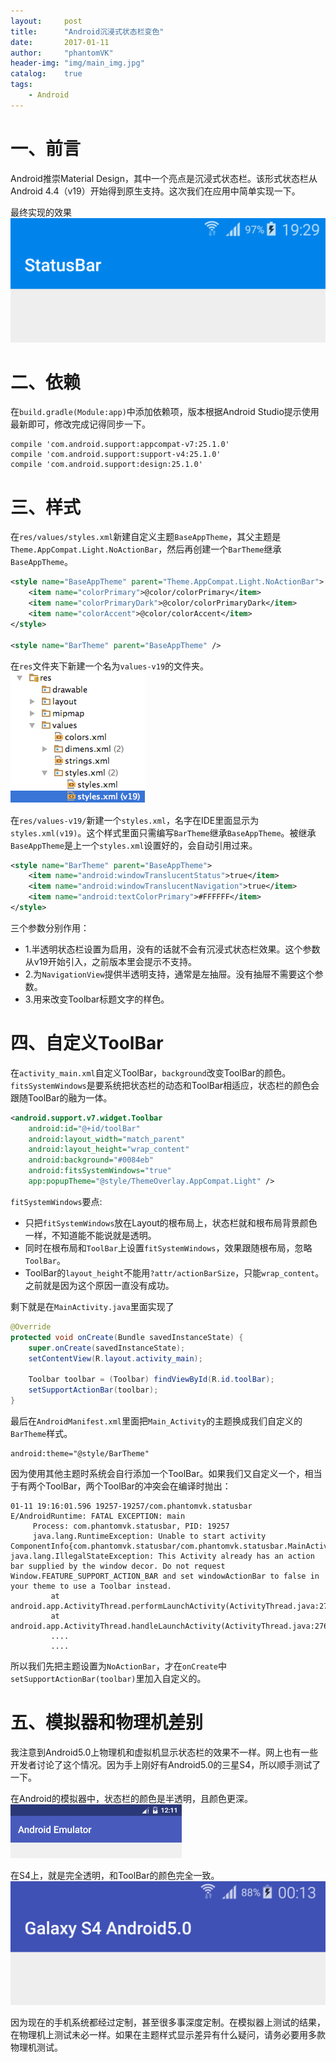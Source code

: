 ```yaml
---
layout:     post
title:      "Android沉浸式状态栏变色"
date:       2017-01-11
author:     "phantomVK"
header-img: "img/main_img.jpg"
catalog:    true
tags:
    - Android
---
```


# 一、前言

Android推崇Material Design，其中一个亮点是沉浸式状态栏。该形式状态栏从Android 4.4（v19）开始得到原生支持。这次我们在应用中简单实现一下。

最终实现的效果
![img](/img/android/toolbar/toolBar.png)

# 二、依赖

在`build.gradle(Module:app)`中添加依赖项，版本根据Android Studio提示使用最新即可，修改完成记得同步一下。

```
compile 'com.android.support:appcompat-v7:25.1.0'
compile 'com.android.support:support-v4:25.1.0'
compile 'com.android.support:design:25.1.0'
```

# 三、样式

在`res/values/styles.xml`新建自定义主题`BaseAppTheme`，其父主题是`Theme.AppCompat.Light.NoActionBar`，然后再创建一个`BarTheme`继承`BaseAppTheme`。

```xml
<style name="BaseAppTheme" parent="Theme.AppCompat.Light.NoActionBar">
    <item name="colorPrimary">@color/colorPrimary</item>
    <item name="colorPrimaryDark">@color/colorPrimaryDark</item>
    <item name="colorAccent">@color/colorAccent</item>
</style>

<style name="BarTheme" parent="BaseAppTheme" />
```

在`res`文件夹下新建一个名为`values-v19`的文件夹。
![img](/img/android/toolbar/res.png)

在`res/values-v19/`新建一个`styles.xml`，名字在IDE里面显示为`styles.xml(v19)`。这个样式里面只需编写`BarTheme`继承`BaseAppTheme`。被继承`BaseAppTheme`是上一个`styles.xml`设置好的，会自动引用过来。

```xml
<style name="BarTheme" parent="BaseAppTheme">
    <item name="android:windowTranslucentStatus">true</item>
    <item name="android:windowTranslucentNavigation">true</item>
    <item name="android:textColorPrimary">#FFFFFF</item>
</style>
```

三个参数分别作用：

* 1.半透明状态栏设置为启用，没有的话就不会有沉浸式状态栏效果。这个参数从v19开始引入，之前版本里会提示不支持。
* 2.为`NavigationView`提供半透明支持，通常是左抽屉。没有抽屉不需要这个参数。
* 3.用来改变Toolbar标题文字的样色。

# 四、自定义ToolBar

在`activity_main.xml`自定义ToolBar，`background`改变ToolBar的颜色。`fitsSystemWindows`是要系统把状态栏的动态和ToolBar相适应，状态栏的颜色会跟随ToolBar的融为一体。

```xml
<android.support.v7.widget.Toolbar
    android:id="@+id/toolBar"
    android:layout_width="match_parent"
    android:layout_height="wrap_content"
    android:background="#0084eb"
    android:fitsSystemWindows="true"
    app:popupTheme="@style/ThemeOverlay.AppCompat.Light" />
```


`fitSystemWindows`要点:

* 只把`fitSystemWindows`放在Layout的根布局上，状态栏就和根布局背景颜色一样，不知道能不能说就是透明。
* 同时在根布局和`ToolBar`上设置`fitSystemWindows`，效果跟随根布局，忽略`ToolBar`。
* ToolBar的`layout_height`不能用`?attr/actionBarSize`，只能`wrap_content`。之前就是因为这个原因一直没有成功。


剩下就是在`MainActivity.java`里面实现了

```java
@Override
protected void onCreate(Bundle savedInstanceState) {
    super.onCreate(savedInstanceState);
    setContentView(R.layout.activity_main);

    Toolbar toolbar = (Toolbar) findViewById(R.id.toolBar);
    setSupportActionBar(toolbar);
}
```

最后在`AndroidManifest.xml`里面把`Main_Activity`的主题换成我们自定义的`BarTheme`样式。

```
android:theme="@style/BarTheme"
```

因为使用其他主题时系统会自行添加一个ToolBar。如果我们又自定义一个，相当于有两个ToolBar，两个ToolBar的冲突会在编译时抛出：

```
01-11 19:16:01.596 19257-19257/com.phantomvk.statusbar E/AndroidRuntime: FATAL EXCEPTION: main
     Process: com.phantomvk.statusbar, PID: 19257
     java.lang.RuntimeException: Unable to start activity ComponentInfo{com.phantomvk.statusbar/com.phantomvk.statusbar.MainActivity}: java.lang.IllegalStateException: This Activity already has an action bar supplied by the window decor. Do not request Window.FEATURE_SUPPORT_ACTION_BAR and set windowActionBar to false in your theme to use a Toolbar instead.
         at android.app.ActivityThread.performLaunchActivity(ActivityThread.java:2702)
         at android.app.ActivityThread.handleLaunchActivity(ActivityThread.java:2767)      
         ....
         ....
```

所以我们先把主题设置为`NoActionBar`，才在`onCreate`中`setSupportActionBar(toolbar)`里加入自定义的。

# 五、模拟器和物理机差别

我注意到Android5.0上物理机和虚拟机显示状态栏的效果不一样。网上也有一些开发者讨论了这个情况。因为手上刚好有Android5.0的三星S4，所以顺手测试了一下。

在Android的模拟器中，状态栏的颜色是半透明，且颜色更深。
![img](/img/android/toolbar/emulator.png)

在S4上，就是完全透明，和ToolBar的颜色完全一致。
![img](/img/android/toolbar/s4.png)

因为现在的手机系统都经过定制，甚至很多事深度定制。在模拟器上测试的结果，在物理机上测试未必一样。如果在主题样式显示差异有什么疑问，请务必要用多款物理机测试。


